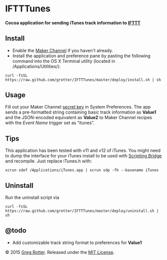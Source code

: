# IFTTTunes
#### Cocoa application for sending iTunes track information to [IFTTT](https://ifttt.com)

## Install
- Enable the [Maker Channel](https://ifttt.com/maker) if you haven't already.
- Install the application and preference pane by pasting the following command into the OS X Terminal utility (located in /Applications/Utilities/):

```shell
curl -fsSL https://raw.github.com/grotter/IFTTTunes/master/deploy/install.sh | sh
```

## Usage
Fill out your Maker Channel [secret key](https://ifttt.com/maker) in System Preferences. The app sends a pre-formatted string containing basic track information as **Value1** and the JSON-encoded equivalent as **Value2** to Maker Channel recipes with the *Event Name* trigger set as “itunes”.

## Tips
This application has been tested with v11 and v12 of iTunes. You might need to dump the interface for your iTunes install to be used with [Scripting Bridge](http://developer.apple.com/library/mac/#documentation/Cocoa/Conceptual/ScriptingBridgeConcepts/Introduction/Introduction.html) and recompile. Just replace iTunes.h with:

```shell
xcrun sdef /Applications/iTunes.app | xcrun sdp -fh --basename iTunes 
```

## Uninstall
Run the uninstall script via
```shell
curl -fsSL https://raw.github.com/grotter/IFTTTunes/master/deploy/uninstall.sh | sh
```

## @todo
- Add customizable track string format to preferences for **Value1**

© 2015 [Greg Rotter](http://www.ocf.berkeley.edu/~grotter/). Released under the [MIT License](http://www.opensource.org/licenses/mit-license.php).
